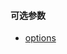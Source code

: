 #### 可选参数

- <a href="openlayers/geom/multi-line-string/options/options.html" target="_blank">options</a>